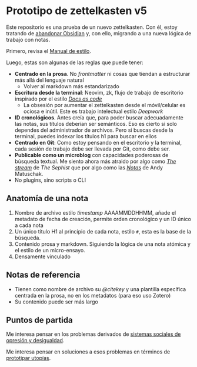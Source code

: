 # Prototipo de zettelkasten v5

Este repositorio es una prueba de un nuevo zettelkasten. Con él, estoy tratando de [abandonar Obsidian](https://sabhz.com/diciendo-adios-a-obsidian) y, con ello, migrando a una nueva lógica de trabajo con notas.

Primero, revisa el [Manual de estilo](manual-de-estilo.md).

Luego, estas son algunas de las reglas que puede tener:

- **Centrado en la prosa**. No *frontmatter* ni cosas que tiendan a estructurar más allá del lenguaje natural
    - Volver al markdown más estandarizado
- **Escritura desde la terminal**: Neovim, zk, flujo de trabajo de escritorio inspirado por el estilo [*Docs as code*](https://www.writethedocs.org/guide/docs-as-code/)
    - La obsesión por aumentar el zettelkasten desde el móvil/celular es ociosa e inútil. Este es trabajo intelectual estilo *Deepwork*
- **ID cronológicos**. Antes creía que, para poder buscar adecuadamente las notas, sus títulos deberían ser semánticos. Eso es cierto si solo dependes del administrador de archivos. Pero si buscas desde la terminal, puedes indexar los títulos h1 para buscar en ellos
- **Centrado en Git**: Como estoy pensando en el escritorio y la terminal, cada sesión de trabajo debe ser llevada por Git, como debe ser.
- **Publicable como un microblog** con capacidades poderosas de búsqueda textual. Me siento ahora más atraido por algo como [*The stream*](https://stream.thesephist.com/) de *The Sephist* que por algo como las [*Notas*](https://notes.andymatuschak.org/About_these_notes) de Andy Matuschak.
- No plugins, sino scripts o CLI

## Anatomía de una nota

1. Nombre de archivo estilo *timestamp* AAAAMMDDHHMM, añade el metadato de fecha de creación, permite orden cronológico y un ID único a cada nota
2. Un único título H1 al principio de cada nota, estilo `#`, esta es la base de la búsqueda.
3. Contenido prosa y markdown. Siguiendo la lógica de una nota atómica y el estilo de un micro-ensayo.
4. Densamente vinculado

## Notas de referencia

- Tienen como nombre de archivo su *@citekey* y una plantilla específica centrada en la prosa, no en los metadatos (para eso uso Zotero)
- Su contenido puede ser más largo

## Puntos de partida

Me interesa pensar en los problemas derivados de [sistemas sociales de opresión y desigualdad](ztk/202506051804.md).

Me interesa pensar en soluciones a esos problemas en términos de [prototipar utopías](ztk/202506042027.md).

